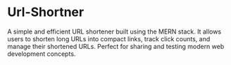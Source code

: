 # Url-Shortner
A simple and efficient URL shortener built using the MERN stack. It allows users to shorten long URLs into compact links, track click counts, and manage their shortened URLs. Perfect for sharing and testing modern web development concepts.
